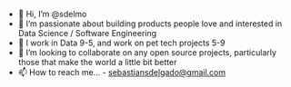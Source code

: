 - 👋 Hi, I’m @sdelmo
- 👀 I’m passionate about building products people love and interested in Data Science / Software Engineering
- 🌱 I work in Data 9-5, and work on pet tech projects 5-9
- 💞️ I’m looking to collaborate on any open source projects, particularly those that make the world a little bit better
- 📫 How to reach me... - sebastiansdelgado@gmail.com

<!---
sdelmo/sdelmo is a ✨ special ✨ repository because its `README.md` (this file) appears on your GitHub profile.
You can click the Preview link to take a look at your changes.
--->

